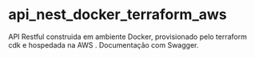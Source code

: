 # api_nest_docker_terraform_aws
API Restful construida em ambiente Docker, provisionado pelo terraform cdk e hospedada na AWS . Documentação com Swagger.
